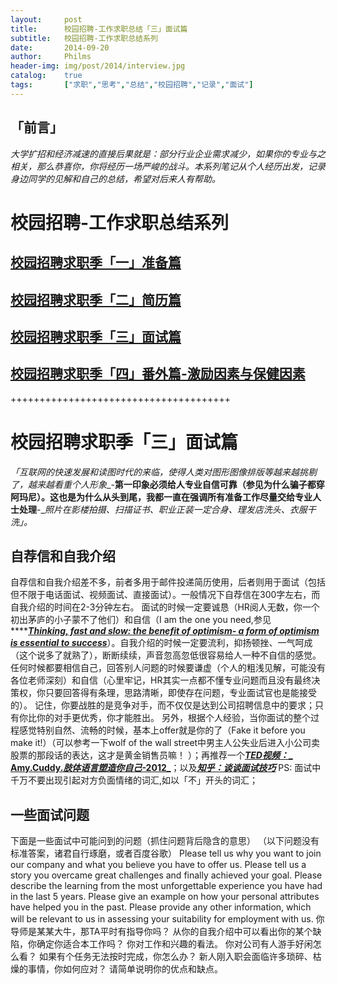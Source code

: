 ```yaml
---
layout: 	post
title: 		校园招聘-工作求职总结「三」面试篇
subtitle:	校园招聘-工作求职总结系列
date: 		2014-09-20
author: 	Philms
header-img: img/post/2014/interview.jpg
catalog: 	true
tags: 		["求职","思考","总结","校园招聘","记录","面试"]
---
```


## 「前言」

_大学扩招和经济减速的直接后果就是：部分行业企业需求减少，如果你的专业与之相关，那么恭喜你，你将经历一场严峻的战斗。本系列笔记从个人经历出发，记录身边同学的见解和自己的总结，希望对后来人有帮助。_

# 校园招聘-工作求职总结系列

## [校园招聘求职季「一」准备篇](https://philms.today/2014/09/11/campus-interview-1-preperation)

## [校园招聘求职季「二」简历篇](https://philms.today/2014/09/14/campus-interview-2-resume)

## [校园招聘求职季「三」面试篇](https://philms.today/2014/09/20/campus-interview-3-interview)

## [校园招聘求职季「四」番外篇-激励因素与保健因素](https://philms.today/2014/09/23/campus-interview-4-extra)

++++++++++++++++++++++++++++++++++++++

# 校园招聘求职季「三」面试篇

_「互联网的快速发展和读图时代的来临，使得人类对图形图像排版等越来越挑剔了，越来越看重个人形象__-__第一印象必须给人专业自信可靠（参见为什么骗子都穿阿玛尼）。这也是为什么从头到尾，我都一直在强调所有准备工作尽量交给专业人士处理__-__照片在影楼拍摄、扫描证书、职业正装一定合身、理发店洗头、衣服干洗」。_

## 自荐信和自我介绍

自荐信和自我介绍差不多，前者多用于邮件投递简历使用，后者则用于面试（包括但不限于电话面试、视频面试、直接面试）。一般情况下自荐信在300字左右，而自我介绍的时间在2-3分钟左右。
面试的时候一定要诚恳（HR阅人无数，你一个初出茅庐的小子蒙不了他们）和自信（I am the one you need,参见****[**_Thinking, fast and slow: the benefit of optimism- a form of optimism is essential to success_**](https://philms.today/2014/08/17/thinking-fast-and-slow)）。自我介绍的时候一定要流利，抑扬顿挫、一气呵成（这个说多了就熟了），断断续续，声音忽高忽低很容易给人一种不自信的感觉。任何时候都要相信自己，回答别人问题的时候要谦虚（个人的粗浅见解，可能没有各位老师深刻）和自信（心里牢记，HR其实一点都不懂专业问题而且没有最终决策权，你只要回答得有条理，思路清晰，即使存在问题，专业面试官也是能接受的）。
记住，你要战胜的是竞争对手，而不仅仅是达到公司招聘信息中的要求；只有你比你的对手更优秀，你才能胜出。
另外，根据个人经验，当你面试的整个过程感觉特别自然、流畅的时候，基本上offer就是你的了（Fake it before you make it!）（可以参考一下wolf of the wall street中男主人公失业后进入小公司卖股票的那段话的表达，这才是黄金销售员嘛！ ）；再推荐一个[**_TED_****_视频：_****_ Amy.Cuddy._****_肢体语言塑造你自己_****_-2012_**](http://www.ted.com/talks/amy_cuddy_your_body_language_shapes_who_you_are)；以及[**_知乎：谈谈面试技巧_**](http://zhuanlan.zhihu.com/taosay/19813592)
PS: 面试中千万不要出现引起对方负面情绪的词汇,如以「不」开头的词汇；

## 一些面试问题

下面是一些面试中可能问到的问题（抓住问题背后隐含的意思）
（以下问题没有标准答案，诸君自行琢磨，或者百度谷歌）
Please tell us why you want to join our company and what you believe you have to offer us.
Please tell us a story you overcame great challenges and finally achieved your goal.
Please describe the learning from the most unforgettable experience you have had in the last 5 years.
Please give an example on how your personal attributes have helped you in the past.
Please provide any other information, which will be relevant to us in assessing your suitability for employment with us.
你导师是某某大牛，那TA平时有指导你吗？
从你的自我介绍中可以看出你的某个缺陷，你确定你适合本工作吗？
你对工作和兴趣的看法。
你对公司有人游手好闲怎么看？
如果有个任务无法按时完成，你怎么办？
新人刚入职会面临许多琐碎、枯燥的事情，你如何应对？
请简单说明你的优点和缺点。